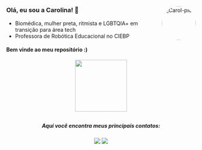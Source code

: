 ##

<img align="right" alt="Carol-pic" height="90" style="border-radius:50px;" src="https://cdn.discordapp.com/attachments/758145230179401768/948330329612111882/unknown.png">


### Olá, eu sou a Carolina! 🥁

- Biomédica, mulher preta, ritmista e LGBTQIA+ em transição para área tech
- Professora de Robótica Educacional no CIEBP
#### Bem vinde ao meu repositório :)

<div align="center">
  <img height="138em" src="https://github-readme-stats.vercel.app/api/top-langs/?username=carolin4x&layout=compact&langs_count=7&theme=dark"/>
  
   ##
  
  ##
 
<div> 
  
  ##### Aqui você encontra meus principais contatos: 
  <a href = "mailto:britolopes.c@gmail.com"><img src="https://img.shields.io/badge/-Gmail-%23333?style=for-the-badge&logo=gmail&logoColor=red" target="_blank"></a>
  <a href="https://www.linkedin.com/in/carolinx/" target="_blank"><img src="https://img.shields.io/badge/-LinkedIn-%230077B5?style=for-the-badge&logo=linkedin&logoColor=white" target="_blank"></a> 
 
</div>
  
 
  
<!--
**carolin4x/carolin4x** is a ✨ _special_ ✨ repository because its `README.md` (this file) appears on your GitHub profile.

Here are some ideas to get you started:

 ![Snake animation](https://github.com/carolin4x/blob/output/github-contribution-grid-snake.svg)
<div style="display: inline_block"><br>
</div>
-->
